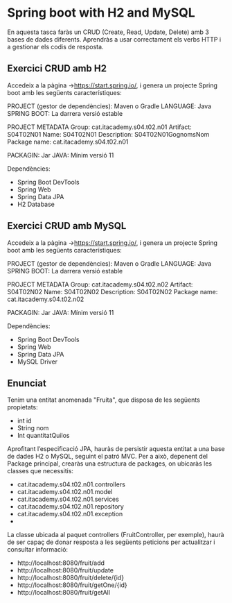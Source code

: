 # Spring boot with H2 and MySQL

En aquesta tasca faràs un CRUD (Create, Read, Update, Delete) amb 3 bases de dades diferents.
Aprendràs a usar correctament els verbs HTTP i a gestionar els codis de resposta.

## Exercici CRUD amb H2

Accedeix a la pàgina ->https://start.spring.io/, i genera un projecte Spring boot amb les següents característiques:

PROJECT (gestor de dependències): Maven o Gradle
LANGUAGE: Java
SPRING BOOT: La darrera versió estable

PROJECT METADATA
Group: cat.itacademy.s04.t02.n01
Artifact: S04T02N01
Name: S04T02N01
Description: S04T02N01GognomsNom
Package name: cat.itacademy.s04.t02.n01

PACKAGIN: Jar
JAVA: Mínim versió 11 

Dependències:
- Spring Boot DevTools
- Spring Web
- Spring Data JPA
- H2 Database

## Exercici CRUD amb MySQL

Accedeix a la pàgina ->https://start.spring.io/, i genera un projecte Spring boot amb les següents característiques:

PROJECT (gestor de dependències): Maven o Gradle
LANGUAGE: Java
SPRING BOOT: La darrera versió estable

PROJECT METADATA
Group: cat.itacademy.s04.t02.n02
Artifact: S04T02N02
Name: S04T02N02
Description: S04T02N02
Package name: cat.itacademy.s04.t02.n02

PACKAGIN: Jar
JAVA: Mínim versió 11

Dependències:
- Spring Boot DevTools
- Spring Web
- Spring Data JPA
- MySQL Driver

## Enunciat

Tenim una entitat anomenada "Fruita", que disposa de les següents propietats:

- int id
- String nom
- Int quantitatQuilos
  
Aprofitant l’especificació JPA, hauràs de persistir aquesta entitat a una base de dades H2 o MySQL, seguint el patró MVC. Per a això, depenent del Package principal, crearàs una estructura de packages, on ubicaràs les classes que necessitis:

- cat.itacademy.s04.t02.n01.controllers
- cat.itacademy.s04.t02.n01.model
- cat.itacademy.s04.t02.n01.services
- cat.itacademy.s04.t02.n01.repository
- cat.itacademy.s04.t02.n01.exception
- 
La classe ubicada al paquet controllers (FruitController, per exemple), haurà de ser capaç de donar resposta a les següents peticions per actualitzar i consultar informació:

- http://localhost:8080/fruit/add
- http://localhost:8080/fruit/update
- http://localhost:8080/fruit/delete/{id}
- http://localhost:8080/fruit/getOne/{id}
- http://localhost:8080/fruit/getAll
